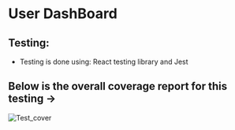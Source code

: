 # User DashBoard 

## Testing:

- Testing is done using: React testing library and Jest

## Below is the overall coverage report for this testing ->

![Test_cover]()


